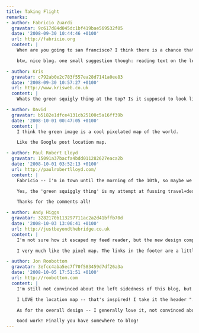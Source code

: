 ```yaml
---
title: Taking Flight
remarks:
- author: Fabricio Zuardi
  gravatar: 9c617d84d045dc1bf419bae569532f05
  date: '2008-09-30 10:44:46 +0100'
  url: http://fabricio.org
  content: |
    When are you going to san francisco? I think there is a chance that I will be around there too (I will be visiting the us from 8 to 31 of october!)

    btw, nice blog. one small suggestion though: reading text on the left side of my maximized firefox screen is a little annoying, please consider some centralized column or a bigger margin :)

- author: Kris
  gravatar: c792ab0e2c783f557ea28d7141a0ee83
  date: '2008-09-30 10:57:27 +0100'
  url: http://www.krisweb.co.uk
  content: |
    Whats the green squigly thing at the top? Is it supposed to look like that or is my browser just being a biatch?

- author: David
  gravatar: b5182e1dfce4131cb25100c5a16ff39b
  date: '2008-10-01 00:47:05 +0100'
  content: |
    I think the green image is a cool pixelated map of the world.

    Like the Google post location map.

- author: Paul Robert Lloyd
  gravatar: 15091a37bacfa4bdd011282627eaca2b
  date: '2008-10-01 03:52:13 +0100'
  url: http://paulrobertlloyd.com/
  content: |
    Fabricio -- I'm in town until the morning of the 10th, so maybe we could catch up on the 9th?

    Yes, the 'green squiggly thing' is my attempt at fussing travel+design, in the form of a pixelated map. It was multicoloured originally, and I may still alter the colouring in the future.

    Thanks for the comments all!

- author: Andy Higgs
  gravatar: 3282170b113297711ac2a2d41bffb70d
  date: '2008-10-03 13:06:41 +0100'
  url: http://justbeyondthebridge.co.uk
  content: |
    I'm not sure how it escaped my feed reader, but the new design completely missed me until I saw it in the 'pack newsletter.

    I very much like the pixel map. The links in the footer are a little strong, but I can cope with that.

- author: Jon Roobottom
  gravatar: 3efcc4aba5ec7f70f583459d7df26a3a
  date: '2008-10-05 17:51:51 +0100'
  url: http://roobottom.com
  content: |
    I'm still not convinced about the left sidedness of this blog, but as you say it's a bold move -- and one that I may (like a LOT of your stuff) come to appreciate.

    I LOVE the location map -- that's inspired! I take it the header "...and is currently located somewhere near..." takes it's data from the last post you wrote? Or maybe you use your iPhone to send it GPS data? Either way, nice work.

    As for the overall design -- I generally love it, not convinced about the line drawing of the world in the background -- but again that could grow on me.

    Good work! Finally you have somewhere to blog!
---
```

